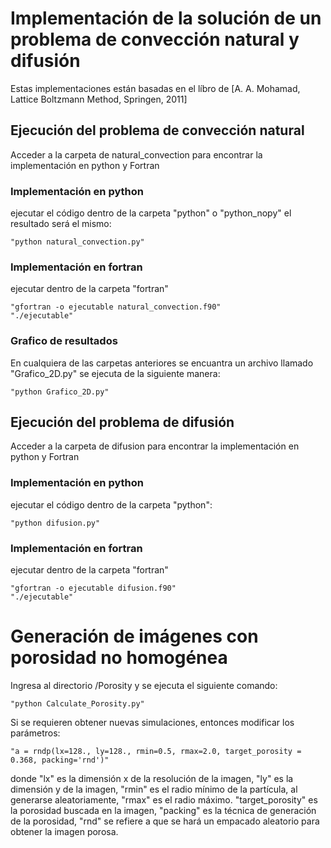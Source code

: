 # Implementación de la solución de un problema de convección natural y difusión

Estas implementaciones están basadas en el líbro de [A. A. Mohamad, Lattice Boltzmann Method, Springen, 2011]


## Ejecución del problema de convección natural
Acceder a la carpeta de natural_convection para encontrar la implementación en python y Fortran

### Implementación en python
ejecutar el código dentro de la carpeta "python" o "python_nopy" el resultado será el mismo:

    "python natural_convection.py"


### Implementación en fortran
ejecutar dentro de la carpeta "fortran"

    "gfortran -o ejecutable natural_convection.f90"
    "./ejecutable"

### Grafico de resultados
En cualquiera de las carpetas anteriores se encuantra un archivo llamado "Grafico_2D.py" se ejecuta de la siguiente manera:

    "python Grafico_2D.py"


## Ejecución del problema de difusión
Acceder a la carpeta de difusion para encontrar la implementación en python y Fortran

### Implementación en python
ejecutar el código dentro de la carpeta "python":

    "python difusion.py"


### Implementación en fortran
ejecutar dentro de la carpeta "fortran"

    "gfortran -o ejecutable difusion.f90"
    "./ejecutable"

# Generación de imágenes con porosidad no homogénea


Ingresa al directorio /Porosity y se ejecuta el siguiente comando:

    "python Calculate_Porosity.py"

Si se requieren obtener nuevas simulaciones, entonces modificar los parámetros:

    "a = rndp(lx=128., ly=128., rmin=0.5, rmax=2.0, target_porosity = 0.368, packing='rnd')"

donde "lx" es la dimensión x de la resolución de la imagen, "ly" es la dimensión y de la imagen, "rmin" es el radio 
mínimo de la partícula, al generarse aleatoriamente, "rmax" es el radio máximo. "target_porosity" es la porosidad 
buscada en la imagen, "packing" es la técnica de generación de la porosidad, "rnd" se refiere a que se hará un empacado 
aleatorio para obtener la imagen porosa.
